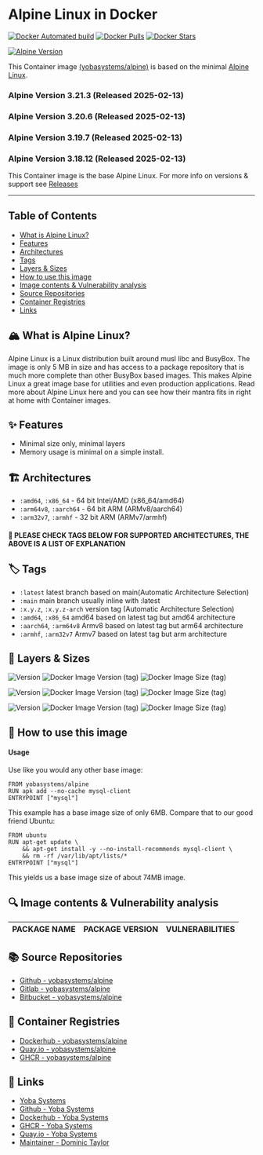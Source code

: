 # Alpine Linux in Docker

[![Docker Automated build](https://img.shields.io/docker/automated/yobasystems/alpine.svg?style=for-the-badge&logo=docker)](https://hub.docker.com/r/yobasystems/alpine/)
[![Docker Pulls](https://img.shields.io/docker/pulls/yobasystems/alpine.svg?style=for-the-badge&logo=docker)](https://hub.docker.com/r/yobasystems/alpine/)
[![Docker Stars](https://img.shields.io/docker/stars/yobasystems/alpine.svg?style=for-the-badge&logo=docker)](https://hub.docker.com/r/yobasystems/alpine/)

[![Alpine Version](https://img.shields.io/badge/Alpine%20version-v3.21.3-green.svg?style=for-the-badge&logo=alpine-linux)](https://alpinelinux.org/)


This Container image [(yobasystems/alpine)](https://hub.docker.com/r/yobasystems/alpine/) is based on the minimal [Alpine Linux](https://alpinelinux.org/).

### Alpine Version 3.21.3 (Released 2025-02-13)
### Alpine Version 3.20.6 (Released 2025-02-13)
### Alpine Version 3.19.7 (Released 2025-02-13)
### Alpine Version 3.18.12 (Released 2025-02-13)




This Container image is the base Alpine Linux. For more info on versions & support see [Releases](https://wiki.alpinelinux.org/wiki/Alpine_Linux:Releases)

----


## Table of Contents

- [What is Alpine Linux?](#what-is-alpine-linux)
- [Features](#features)
- [Architectures](#architectures)
- [Tags](#tags)
- [Layers & Sizes](#layers-sizes)
- [How to use this image](#how-to-use-this-image)
- [Image contents & Vulnerability analysis](#image-contents-vulnerability-analysis)
- [Source Repositories](#source-repositories)
- [Container Registries](#container-registries)
- [Links](#links)


## 🏔️ What is Alpine Linux?
Alpine Linux is a Linux distribution built around musl libc and BusyBox. The image is only 5 MB in size and has access to a package repository that is much more complete than other BusyBox based images. This makes Alpine Linux a great image base for utilities and even production applications. Read more about Alpine Linux here and you can see how their mantra fits in right at home with Container images.

## ✨ Features

* Minimal size only, minimal layers
* Memory usage is minimal on a simple install.

## 🏗️ Architectures

* ```:amd64```, ```:x86_64``` - 64 bit Intel/AMD (x86_64/amd64)
* ```:arm64v8```, ```:aarch64``` - 64 bit ARM (ARMv8/aarch64)
* ```:arm32v7```, ```:armhf``` - 32 bit ARM (ARMv7/armhf)

#### 📝 PLEASE CHECK TAGS BELOW FOR SUPPORTED ARCHITECTURES, THE ABOVE IS A LIST OF EXPLANATION

## 🏷️ Tags

* ```:latest``` latest branch based on main(Automatic Architecture Selection)
* ```:main``` main branch usually inline with :latest
* ```:x.y.z```, ```:x.y.z-arch``` version tag (Automatic Architecture Selection)
* ```:amd64```, ```:x86_64``` amd64 based on latest tag but amd64 architecture
* ```:aarch64```, ```:arm64v8``` Armv8 based on latest tag but arm64 architecture
* ```:armhf```, ```:arm32v7``` Armv7 based on latest tag but arm architecture

## 📏 Layers & Sizes

![Version](https://img.shields.io/badge/version-amd64-blue.svg?style=for-the-badge)
![Docker Image Version (tag)](https://img.shields.io/docker/v/yobasystems/alpine/amd64.svg?style=for-the-badge)
![Docker Image Size (tag)](https://img.shields.io/docker/image-size/yobasystems/alpine/amd64.svg?style=for-the-badge)

![Version](https://img.shields.io/badge/version-aarch64-blue.svg?style=for-the-badge)
![Docker Image Version (tag)](https://img.shields.io/docker/v/yobasystems/alpine/aarch64.svg?style=for-the-badge)
![Docker Image Size (tag)](https://img.shields.io/docker/image-size/yobasystems/alpine/aarch64.svg?style=for-the-badge)

![Version](https://img.shields.io/badge/version-armhf-blue.svg?style=for-the-badge)
![Docker Image Version (tag)](https://img.shields.io/docker/v/yobasystems/alpine/armhf.svg?style=for-the-badge)
![Docker Image Size (tag)](https://img.shields.io/docker/image-size/yobasystems/alpine/armhf.svg?style=for-the-badge)

## 🚀 How to use this image
#### Usage
Use like you would any other base image:

```
FROM yobasystems/alpine
RUN apk add --no-cache mysql-client
ENTRYPOINT ["mysql"]
```
This example has a base image size of only 6MB. Compare that to our good friend Ubuntu:

```
FROM ubuntu
RUN apt-get update \
    && apt-get install -y --no-install-recommends mysql-client \
    && rm -rf /var/lib/apt/lists/*
ENTRYPOINT ["mysql"]
```
This yields us a base image size of about 74MB image.

## 🔍 Image contents & Vulnerability analysis

| PACKAGE NAME          | PACKAGE VERSION | VULNERABILITIES |
|-----------------------|-----------------|-----------------|


## 📚 Source Repositories

* [Github - yobasystems/alpine](https://github.com/yobasystems/alpine)
* [Gitlab - yobasystems/alpine](https://gitlab.com/yobasystems/alpine)
* [Bitbucket - yobasystems/alpine](https://bitbucket.org/yobasystems/alpine/)


## 🐳 Container Registries

* [Dockerhub - yobasystems/alpine](https://hub.docker.com/r/yobasystems/alpine/)
* [Quay.io - yobasystems/alpine](https://quay.io/repository/yobasystems/alpine)
* [GHCR - yobasystems/alpine](https://ghcr.io/yobasystems/alpine)


## 🔗 Links

* [Yoba Systems](https://www.yobasystems.co.uk/)
* [Github - Yoba Systems](https://github.com/yobasystems/)
* [Dockerhub - Yoba Systems](https://hub.docker.com/u/yobasystems/)
* [GHCR - Yoba Systems](https://ghcr.io/yobasystems)
* [Quay.io - Yoba Systems](https://quay.io/organization/yobasystems)
* [Maintainer - Dominic Taylor](https://github.com/dominictayloruk)
